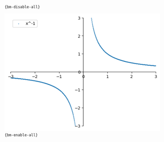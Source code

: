`{bm-disable-all}`

![Graph(s) of x^-1](calculus_ca892d90e0305465aea7169162d9c08f.png)
`{bm-enable-all}`

